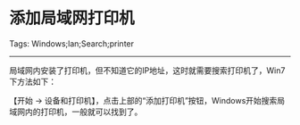 # 添加局域网打印机
Tags: Windows;lan;Search;printer

------

局域网内安装了打印机，但不知道它的IP地址，这时就需要搜索打印机了，Win7下方法如下：

【开始 -> 设备和打印机】，点击上部的“添加打印机”按钮，Windows开始搜索局域网内的打印机，一般就可以找到了。